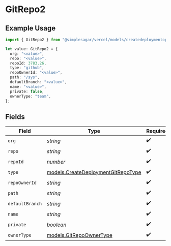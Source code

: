 # GitRepo2

## Example Usage

```typescript
import { GitRepo2 } from "@simplesagar/vercel/models/createdeploymentop.js";

let value: GitRepo2 = {
  org: "<value>",
  repo: "<value>",
  repoId: 3783.26,
  type: "github",
  repoOwnerId: "<value>",
  path: "/sys",
  defaultBranch: "<value>",
  name: "<value>",
  private: false,
  ownerType: "team",
};
```

## Fields

| Field                                                                          | Type                                                                           | Required                                                                       | Description                                                                    |
| ------------------------------------------------------------------------------ | ------------------------------------------------------------------------------ | ------------------------------------------------------------------------------ | ------------------------------------------------------------------------------ |
| `org`                                                                          | *string*                                                                       | :heavy_check_mark:                                                             | N/A                                                                            |
| `repo`                                                                         | *string*                                                                       | :heavy_check_mark:                                                             | N/A                                                                            |
| `repoId`                                                                       | *number*                                                                       | :heavy_check_mark:                                                             | N/A                                                                            |
| `type`                                                                         | [models.CreateDeploymentGitRepoType](../models/createdeploymentgitrepotype.md) | :heavy_check_mark:                                                             | N/A                                                                            |
| `repoOwnerId`                                                                  | *string*                                                                       | :heavy_check_mark:                                                             | N/A                                                                            |
| `path`                                                                         | *string*                                                                       | :heavy_check_mark:                                                             | N/A                                                                            |
| `defaultBranch`                                                                | *string*                                                                       | :heavy_check_mark:                                                             | N/A                                                                            |
| `name`                                                                         | *string*                                                                       | :heavy_check_mark:                                                             | N/A                                                                            |
| `private`                                                                      | *boolean*                                                                      | :heavy_check_mark:                                                             | N/A                                                                            |
| `ownerType`                                                                    | [models.GitRepoOwnerType](../models/gitrepoownertype.md)                       | :heavy_check_mark:                                                             | N/A                                                                            |